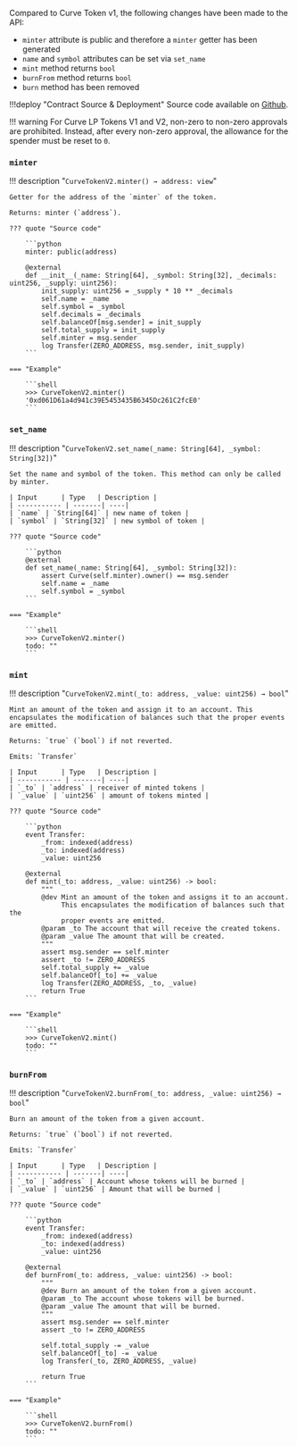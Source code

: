 Compared to Curve Token v1, the following changes have been made to the API:

- `minter` attribute is public and therefore a `minter` getter has been generated
- `name` and `symbol` attributes can be set via `set_name`
- `mint` method returns `bool`
- `burnFrom` method returns `bool`
- `burn` method has been removed


!!!deploy "Contract Source & Deployment"
    Source code available on [Github](https://github.com/curvefi/curve-contract/blob/master/contracts/tokens/CurveTokenV2.vy).

!!! warning
    For Curve LP Tokens V1 and V2, non-zero to non-zero approvals are prohibited. Instead, after every non-zero approval, the allowance for the spender must be reset to `0`.



### `minter`
!!! description "`CurveTokenV2.minter() → address: view`"

    Getter for the address of the `minter` of the token.

    Returns: minter (`address`).

    ??? quote "Source code"

        ```python
        minter: public(address)

        @external
        def __init__(_name: String[64], _symbol: String[32], _decimals: uint256, _supply: uint256):
            init_supply: uint256 = _supply * 10 ** _decimals
            self.name = _name
            self.symbol = _symbol
            self.decimals = _decimals
            self.balanceOf[msg.sender] = init_supply
            self.total_supply = init_supply
            self.minter = msg.sender
            log Transfer(ZERO_ADDRESS, msg.sender, init_supply)
        ```
        
    === "Example"
    
        ```shell
        >>> CurveTokenV2.minter()
        '0xd061D61a4d941c39E5453435B6345Dc261C2fcE0'
        ```


### `set_name`
!!! description "`CurveTokenV2.set_name(_name: String[64], _symbol: String[32])`"

    Set the name and symbol of the token. This method can only be called by minter.

    | Input      | Type   | Description |
    | ----------- | -------| ----|
    | `name` | `String[64]` | new name of token |
    | `symbol` | `String[32]` | new symbol of token |

    ??? quote "Source code"

        ```python
        @external
        def set_name(_name: String[64], _symbol: String[32]):
            assert Curve(self.minter).owner() == msg.sender
            self.name = _name
            self.symbol = _symbol
        ```
        
    === "Example"
    
        ```shell
        >>> CurveTokenV2.minter()
        todo: ""
        ```


### `mint`
!!! description "`CurveTokenV2.mint(_to: address, _value: uint256) → bool`"

    Mint an amount of the token and assign it to an account. This encapsulates the modification of balances such that the proper events are emitted.

    Returns: `true` (`bool`) if not reverted.

    Emits: `Transfer`

    | Input      | Type   | Description |
    | ----------- | -------| ----|
    | `_to` | `address` | receiver of minted tokens |
    | `_value` | `uint256` | amount of tokens minted |

    ??? quote "Source code"

        ```python
        event Transfer:
            _from: indexed(address)
            _to: indexed(address)
            _value: uint256

        @external
        def mint(_to: address, _value: uint256) -> bool:
            """
            @dev Mint an amount of the token and assigns it to an account.
                 This encapsulates the modification of balances such that the
                 proper events are emitted.
            @param _to The account that will receive the created tokens.
            @param _value The amount that will be created.
            """
            assert msg.sender == self.minter
            assert _to != ZERO_ADDRESS
            self.total_supply += _value
            self.balanceOf[_to] += _value
            log Transfer(ZERO_ADDRESS, _to, _value)
            return True
        ```
        
    === "Example"
    
        ```shell
        >>> CurveTokenV2.mint()
        todo: ""
        ```


### `burnFrom`
!!! description "`CurveTokenV2.burnFrom(_to: address, _value: uint256) → bool`"

    Burn an amount of the token from a given account. 
    
    Returns: `true` (`bool`) if not reverted.

    Emits: `Transfer`

    | Input      | Type   | Description |
    | ----------- | -------| ----|
    | `_to` | `address` | Account whose tokens will be burned |
    | `_value` | `uint256` | Amount that will be burned |

    ??? quote "Source code"

        ```python
        event Transfer:
            _from: indexed(address)
            _to: indexed(address)
            _value: uint256

        @external
        def burnFrom(_to: address, _value: uint256) -> bool:
            """
            @dev Burn an amount of the token from a given account.
            @param _to The account whose tokens will be burned.
            @param _value The amount that will be burned.
            """
            assert msg.sender == self.minter
            assert _to != ZERO_ADDRESS
        
            self.total_supply -= _value
            self.balanceOf[_to] -= _value
            log Transfer(_to, ZERO_ADDRESS, _value)
        
            return True
        ```
        
    === "Example"
    
        ```shell
        >>> CurveTokenV2.burnFrom()
        todo: ""
        ```